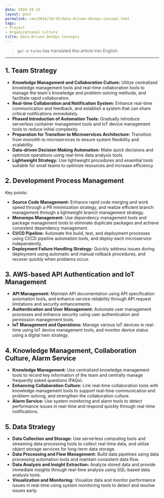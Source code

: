 ```yaml
---
date: 2024-10-15
layout: post
permalink: /en/2024/10/15/data-driven-devops-concept.html
tags:
- Project
- Organizational Culture
title: Data-Driven DevOps Concepts
---
```

> `gpt-4-turbo` has translated this article into English.
---

## 1. **Team Strategy**

- **Knowledge Management and Collaboration Culture:** Utilize centralized knowledge management tools and real-time collaboration tools to manage the team's knowledge and problem-solving methods, and facilitate rapid collaboration.
- **Real-time Collaboration and Notification System:** Enhance real-time communication and feedback, and establish a system that can share critical notifications immediately.
- **Phased Introduction of Automation Tools:** Gradually introduce serverless container management tools and IoT device management tools to reduce initial complexity.
- **Preparation for Transition to Microservices Architecture:** Transition from monolith to microservices to ensure system flexibility and scalability.
- **Data-driven Decision Making Automation:** Make quick decisions and optimize operations using real-time data analysis tools.
- **Lightweight Strategy:** Use lightweight procedures and essential tools suitable for small teams to optimize resources and increase efficiency.

## 2. **Development Process Management**

Key points:

- **Source Code Management:** Enhance rapid code merging and work speed through a PR minimization strategy, and realize efficient branch management through a lightweight branch management strategy.
- **Monorepo Management:** Use dependency management tools and package management tools to eliminate duplicate packages and achieve consistent dependency management.
- **CI/CD Pipeline:** Automate the build, test, and deployment processes using CI/CD pipeline automation tools, and deploy each microservice independently.
- **Deployment Failure Handling Strategy:** Quickly address issues during deployment using automatic and manual rollback procedures, and recover quickly when problems occur.

## 3. **AWS-based API Authentication and IoT Management**

- **API Management:** Maintain API documentation using API specification automation tools, and enhance service reliability through API request limitations and security enhancements.
- **Authentication and User Management:** Automate user management processes and enhance security using user authentication and permission management tools.
- **IoT Management and Operations:** Manage various IoT devices in real-time using IoT device management tools, and monitor device status using a digital twin strategy.

## 4. **Knowledge Management, Collaboration Culture, Alarm Service**

- **Knowledge Management:** Use centralized knowledge management tools to record key information of the team and centrally manage frequently asked questions (FAQs).
- **Enhancing Collaboration Culture:** Link real-time collaboration tools with knowledge management tools to support real-time communication and problem-solving, and strengthen the collaboration culture.
- **Alarm Service:** Use system monitoring and alarm tools to detect performance issues in real-time and respond quickly through real-time notifications.

## 5. **Data Strategy**

- **Data Collection and Storage:** Use serverless computing tools and streaming data processing tools to collect real-time data, and utilize object storage services for long-term data storage.
- **Data Processing and Flow Management:** Build data pipelines using data processing automation tools and maintain consistent data flow.
- **Data Analysis and Insight Extraction:** Analyze stored data and provide immediate insights through real-time analysis using SQL-based data analysis tools.
- **Visualization and Monitoring:** Visualize data and monitor performance issues in real-time using system monitoring tools to detect and resolve issues early.